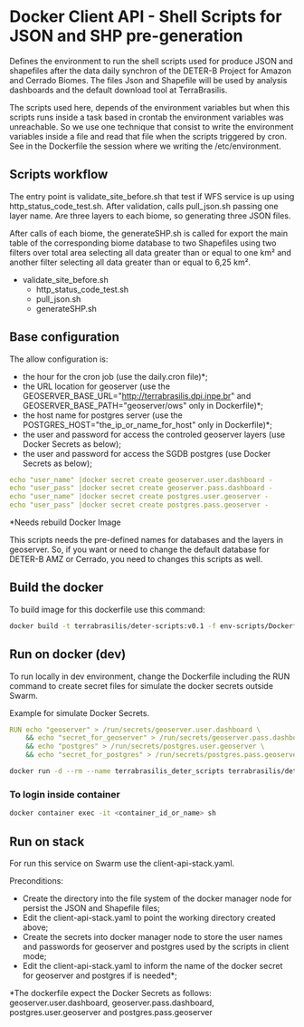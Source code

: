 # Docker Client API - Shell Scripts for JSON and SHP pre-generation

Defines the environment to run the shell scripts used for produce JSON and shapefiles  after the data daily synchron of the DETER-B Project for Amazon and Cerrado Biomes. The files Json and Shapefile will be used by analysis dashboards and the default download tool at TerraBrasilis.

The scripts used here, depends of the environment variables but when this scripts runs inside a task based in crontab the environment variables was unreachable.
So we use one technique that consist to write the environment variables inside a file and read that file when the scripts triggered by cron. See in the Dockerfile the session where we writing the /etc/environment.

## Scripts workflow

The entry point is validate_site_before.sh that test if WFS service is up using http_status_code_test.sh. After validation, calls pull_json.sh passing one layer name. Are three layers to each biome, so generating three JSON files.

After calls of each biome, the generateSHP.sh is called for export the main table of the corresponding biome database to two Shapefiles using two filters over total area selecting all data greater than or equal to one km² and another filter selecting all data  greater than or equal to 6,25 km².

- validate_site_before.sh
  - http_status_code_test.sh
  - pull_json.sh
  - generateSHP.sh

## Base configuration

The allow configuration is:
- the hour for the cron job (use the daily.cron file)*;
- the URL location for geoserver (use the GEOSERVER_BASE_URL="http://terrabrasilis.dpi.inpe.br" and GEOSERVER_BASE_PATH="geoserver/ows" only in Dockerfile)*;
- the host name for postgres server (use the POSTGRES_HOST="the_ip_or_name_for_host" only in Dockerfile)*;
- the user and password for access the controled geoserver layers (use Docker Secrets as below);
- the user and password for access the SGDB postgres (use Docker Secrets as below);

```yaml
echo "user_name" |docker secret create geoserver.user.dashboard -
echo "user_pass" |docker secret create geoserver.pass.dashboard -
echo "user_name" |docker secret create postgres.user.geoserver -
echo "user_pass" |docker secret create postgres.pass.geoserver -
```

*Needs rebuild Docker Image

This scripts needs the pre-defined names for databases and the layers in geoserver. So, if you want or need to change the default database for DETER-B AMZ or Cerrado, you need to changes this scripts as well.

## Build the docker

To build image for this dockerfile use this command:

```bash
docker build -t terrabrasilis/deter-scripts:v0.1 -f env-scripts/Dockerfile --no-cache .
```

## Run on docker (dev)

To run locally in dev environment, change the Dockerfile including the RUN command to create secret files for simulate the docker secrets outside Swarm.

Example for simulate Docker Secrets.
```yaml
RUN echo "geoserver" > /run/secrets/geoserver.user.dashboard \
    && echo "secret_for_geoserver" > /run/secrets/geoserver.pass.dashboard \
    && echo "postgres" > /run/secrets/postgres.user.geoserver \
    && echo "secret_for_postgres" > /run/secrets/postgres.pass.geoserver
```

```bash
docker run -d --rm --name terrabrasilis_deter_scripts terrabrasilis/deter-scripts:v0.1
```

### To login inside container

```bash
docker container exec -it <container_id_or_name> sh
```

## Run on stack

For run this service on Swarm use the client-api-stack.yaml.

Preconditions:
- Create the directory into the file system of the docker manager node for persist the JSON and Shapefile files;
- Edit the client-api-stack.yaml to point the working directory created above;
- Create the secrets into docker manager node to store the user names and passwords for geoserver and postgres used by the scripts in client mode;
- Edit the client-api-stack.yaml to inform the name of the docker secret for geoserver and postgres if is needed*;

*The dockerfile expect the Docker Secrets as follows: geoserver.user.dashboard, geoserver.pass.dashboard, postgres.user.geoserver and postgres.pass.geoserver
